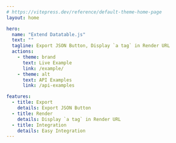 ```yaml
---
# https://vitepress.dev/reference/default-theme-home-page
layout: home

hero:
  name: "Extend Datatable.js"
  text: ""
  tagline: Export JSON Button, Display `a tag` in Render URL
  actions:
    - theme: brand
      text: Live Example
      link: /example/
    - theme: alt
      text: API Examples
      link: /api-examples

features:
  - title: Export
    details: Export JSON Button
  - title: Render
    details: Display `a tag` in Render URL
  - title: Integration
    details: Easy Integration
---
```


